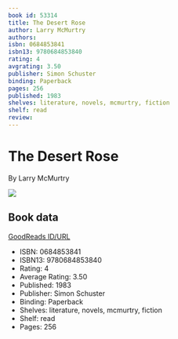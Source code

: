 ```yaml
---
book id: 53314
title: The Desert Rose
author: Larry McMurtry
authors: 
isbn: 0684853841
isbn13: 9780684853840
rating: 4
avgrating: 3.50
publisher: Simon Schuster
binding: Paperback
pages: 256
published: 1983
shelves: literature, novels, mcmurtry, fiction
shelf: read
review: 
---
```


# The Desert Rose

By Larry McMurtry

![](https://i.gr-assets.com/images/S/compressed.photo.goodreads.com/books/1348063905l/53314.jpg)

## Book data

[GoodReads ID/URL](https://www.goodreads.com/book/show/53314)

- ISBN: 0684853841
- ISBN13: 9780684853840
- Rating: 4
- Average Rating: 3.50
- Published: 1983
- Publisher: Simon Schuster
- Binding: Paperback
- Shelves: literature, novels, mcmurtry, fiction
- Shelf: read
- Pages: 256

